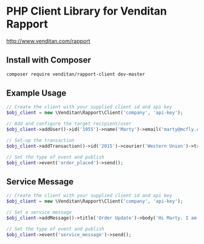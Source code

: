 # PHP Client Library for Venditan Rapport #

http://www.venditan.com/rapport

## Install with Composer ##

```bash
composer require venditan/rapport-client dev-master
```

## Example Usage ##

```php
// Create the client with your supplied client id and api key
$obj_client = new \Venditan\Rapport\Client('company', 'api-key');

// Add and configure the target recipient/user
$obj_client->addUser()->id('1955')->name('Marty')->email('marty@mcfly.com')->mobile('07019551985');

// Set-up the transaction
$obj_client->addTransaction()->id('2015')->courier('Western Union')->tracking('ELB1885');

// Set the type of event and publish
$obj_client->event('order_placed')->send();
```

## Service Message ##

```php
// Create the client with your supplied client id and api key
$obj_client = new \Venditan\Rapport\Client('company', 'api-key');

// Set a service message
$obj_client->addMessage()->title('Order Update')->body('Hi Marty. I am safe in 1885.')->from('ELB');

// Set the type of event and publish
$obj_client->event('service_message')->send();
```
